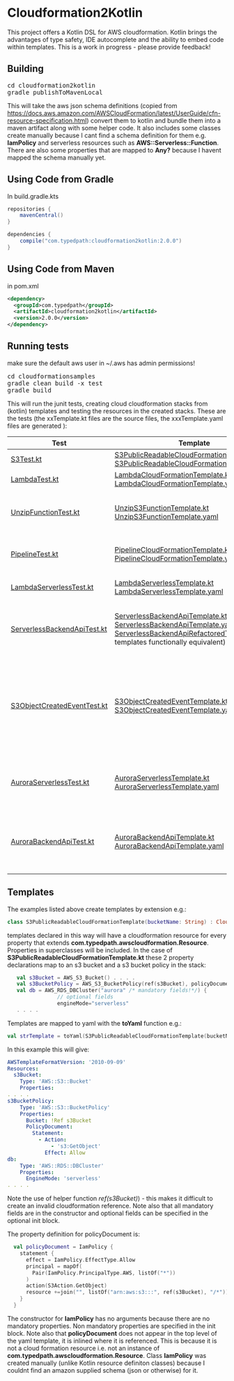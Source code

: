 # Cloudformation2Kotlin
This project offers a Kotlin DSL for AWS cloudformation. Kotlin brings the advantages of type safety, IDE autocomplete and the ability to embed code within templates.  This is a work in progress - please provide feedback!  

## Building
<pre>
cd cloudformation2kotlin
gradle publishToMavenLocal
</pre>
This will take the aws json schema definitions (copied from https://docs.aws.amazon.com/AWSCloudFormation/latest/UserGuide/cfn-resource-specification.html) convert them to kotlin and bundle them into a maven artifact along with some helper code. 
It also includes some classes create manually because I cant find a schema definition for them e.g. __IamPolicy__ and serverless resources such as __AWS::Serverless::Function__.  There are also some properties that are mapped to __Any?__ because I havent mapped the schema manually yet.  

## Using Code from Gradle
In build.gradle.kts
```gradle
repositories {
    mavenCentral()
}

dependencies {
    compile("com.typedpath:cloudformation2kotlin:2.0.0")
}

```
## Using Code from Maven
in pom.xml
```xml
<dependency>
  <groupId>com.typedpath</groupId>
  <artifactId>cloudformation2kotlin</artifactId>
  <version>2.0.0</version>
</dependency>
```


## Running tests
make sure the default aws user in ~/.aws has admin permissions!
<pre>cd cloudformationsamples
gradle clean build -x test
gradle build
</pre>
This will run the junit tests, creating cloud cloudformation stacks from (kotlin) templates and testing the resources in the created stacks. These are the tests (the xxTemplate.kt files are the source files, the xxxTemplate.yaml files are generated ): 


| Test | Template | Test Description |
| --- | --- | ----- |
| [S3Test.kt](cloudformation2kotlinsamples/tests/src/test/kotlin/com/typedpath/awscloudformation/test/s3/S3Test.kt) | [S3PublicReadableCloudFormationTemplate.kt](cloudformation2kotlinsamples/tests/src/test/kotlin/com/typedpath/awscloudformation/test/s3/S3PublicReadableCloudFormationTemplate.kt) [S3PublicReadableCloudFormationTemplate.yaml](docs/templates/S3PublicReadableCloudFormationTemplate.yaml) |write to s3 bucket in stack , read from s3 bucket |
| [LambdaTest.kt](cloudformation2kotlinsamples/tests/src/test/kotlin/com/typedpath/awscloudformation/test/lambda/LambdaTest.kt) | [LambdaCloudFormationTemplate.kt](cloudformation2kotlinsamples/tests/src/test/kotlin/com/typedpath/awscloudformation/test/lambda/LambdaCloudFormationTemplate.kt) [LambdaCloudFormationTemplate.yaml](docs/templates/LambdaCloudFormationTemplate.yaml) | call lambda in stack |
| [UnzipFunctionTest.kt](cloudformation2kotlinsamples/tests/src/test/kotlin/com/typedpath/awscloudformation/test/unziplambda/UnzipFunctionTest.kt) | [UnzipS3FunctionTemplate.kt](cloudformation2kotlinsamples/tests/src/test/kotlin/com/typedpath/awscloudformation/test/unziplambda/UnzipS3FunctionTemplate.kt) [UnzipS3FunctionTemplate.yaml](docs/templates/UnzipS3FunctionTemplate.yaml)| create a stack with an s3 bucket and an unzipping lambda function, upload a zip file and unzip it with the lambda function |
| [PipelineTest.kt](cloudformation2kotlinsamples/tests/src/test/kotlin/com/typedpath/awscloudformation/test/pipeline/PipelineTest.kt) | [PipelineCloudFormationTemplate.kt](cloudformation2kotlinsamples/tests/src/test/kotlin/com/typedpath/awscloudformation/test/pipeline/PipelineCloudFormationTemplate.kt) [PipelineCloudFormationTemplate.yaml](docs/templates/PipelineCloudFormationTemplate.yaml) | create stack with 4 stage pipeline + code repository, checkin code and test lambda created by pipeline |
| [LambdaServerlessTest.kt](cloudformation2kotlinsamples/tests/src/test/kotlin/com/typedpath/awscloudformation/test/serverless/LambdaServerlessTest.kt) | [LambdaServerlessTemplate.kt](cloudformation2kotlinsamples/tests/src/test/kotlin/com/typedpath/awscloudformation/test/serverless/LambdaServerlessTemplate.kt) [LambdaServerlessTemplate.yaml](docs/templates/LambdaServerlessTemplate.yaml)| create a SAM stack containing a lambda and call the lambda |
| [ServerlessBackendApiTest.kt](cloudformation2kotlinsamples/tests/src/test/kotlin/com/typedpath/awscloudformation/test/serverless/ServerlessBackendApiTest.kt) | [ServerlessBackendApiTemplate.kt](cloudformation2kotlinsamples/tests/src/test/kotlin/com/typedpath/awscloudformation/test/serverless/ServerlessBackendApiTemplate.kt) [ServerlessBackendApiTemplate.yaml](docs/templates/ServerlessBackendApiTemplate.yaml), [ServerlessBackendApiRefactoredTemplate.kt](cloudformation2kotlinsamples/tests/src/test/kotlin/com/typedpath/awscloudformation/test/serverless/ServerlessBackendApiRefactoredTemplate.kt) ( templates functionally equivalent)  | create a SAM stack implementing a REST api with API gateway, lambda functions and dynamo db.  Test with http put, get and d)lete calls   |
|[S3ObjectCreatedEventTest.kt](cloudformation2kotlinsamples/tests/src/test/kotlin/com/typedpath/awscloudformation/test/serverless/S3ObjectCreatedEventTest.kt)| [S3ObjectCreatedEventTemplate.kt](cloudformation2kotlinsamples/tests/src/test/kotlin/com/typedpath/awscloudformation/test/serverless/S3ObjectCreatedEventTemplate.kt) [S3ObjectCreatedEventTemplate.yaml](docs/templates/S3ObjectCreatedEventTemplate.yaml) | create a SAM stack containing an s3 bucket with lambda triggered by object create events. The lambda code is in a seperate kotlin project "lambdas/s3objectcreated" and adds a tag on creation. Write to the s3 bucket and check the tag has been created.  |
|[AuroraServerlessTest.kt](cloudformation2kotlinsamples/tests/src/test/kotlin/com/typedpath/awscloudformation/test/serverless/AuroraServerlessTest.kt)| [AuroraServerlessTemplate.kt](cloudformation2kotlinsamples/tests/src/test/kotlin/com/typedpath/awscloudformation/test/serverless/AuroraServerlessTemplate.kt)  [AuroraServerlessTemplate.yaml](docs/templates/AuroraServerlessTemplate.yaml) | create a stack containing an aurora serverless rds cluster. Using rds data client api create a database, table insert a row and read the row back  |
|[AuroraBackendApiTest.kt](cloudformation2kotlinsamples/tests/src/test/kotlin/com/typedpath/awscloudformation/test/serverless/typesafebackendapi/AuroraBackendApiTest.kt) |[AuroraBackendApiTemplate.kt](cloudformation2kotlinsamples/tests/src/test/kotlin/com/typedpath/awscloudformation/test/serverless/typesafebackendapi/AuroraBackendApiTemplate.kt) [AuroraBackendApiTemplate.yaml](docs/templates/AuroraBackendApiTemplate.yaml) | Create a stack containing an aurora serverless rds cluster fronted by a REST api providing a generic typesafe CRUD service over a relational database.  More details [here](cloudformation2kotlinsamples/tests/src/test/kotlin/com/typedpath/awscloudformation/test/serverless/typesafebackendapi/readme.md)   |


## Templates
The examples listed above create templates by extension e.g.:
```kotlin
class S3PublicReadableCloudFormationTemplate(bucketName: String) : CloudFormationTemplate() {...
```
templates declared in this way will have a cloudformation resource for every property that extends __com.typedpath.awscloudformation.Resource__. Properties in superclasses will be included. 
In the case of __S3PublicReadableCloudFormationTemplate.kt__ these 2 property declarations map to an s3 bucket and a s3 bucket policy in the stack:
```kotlin
   val s3Bucket = AWS_S3_Bucket() . . . . 
   val s3BucketPolicy = AWS_S3_BucketPolicy(ref(s3Bucket), policyDocument) 
   val db = AWS_RDS_DBCluster("aurora" /* mandatory fields!*/) {
                // optional fields
                engineMode="serverless"
   . . . .
```
Templates are mapped to yaml with the __toYaml__ function e.g.:
```kotlin
val strTemplate = toYaml(S3PublicReadableCloudFormationTemplate(bucketName))
```
In this example this will give:
```yaml
AWSTemplateFormatVersion: '2010-09-09'
Resources:
  s3Bucket:
    Type: 'AWS::S3::Bucket'
    Properties:
. . . .
s3BucketPolicy:
    Type: 'AWS::S3::BucketPolicy'
    Properties:
      Bucket: !Ref s3Bucket
      PolicyDocument:
        Statement:
          - Action:
              - 's3:GetObject'
            Effect: Allow
db:
    Type: 'AWS::RDS::DBCluster'
    Properties:
      EngineMode: 'serverless'            
. . . .
```
Note the use of helper function <i>ref(s3Bucket)</i>) - this makes it difficult to create an invalid cloudformation reference.  Note also that all mandatory fields are in the constructor and optional fields can be specified in the optional init block.

The property definition for policyDocument is:
```kotlin
  val policyDocument = IamPolicy {
    statement {
      effect = IamPolicy.EffectType.Allow
      principal = mapOf(
        Pair(IamPolicy.PrincipalType.AWS, listOf("*"))
      )
      action(S3Action.GetObject)
      resource +=join("", listOf("arn:aws:s3:::", ref(s3Bucket), "/*"))
    }
  }
```
The constructor for __IamPolicy__ has no arguments because there are no mandatory properties.  Non mandatory properties are specified in the init block. Note also that __policyDocument__ does not appear in the top level of the yaml template, it is inlined where it is referenced.  This is because it is not a cloud formation resource i.e. not an instance of  __com.typedpath.awscloudformation.Resource__.  Class __IamPolicy__ was created manually (unlike Kotlin resource definiton classes) because I couldnt find an amazon supplied schema (json or otherwise) for it.  